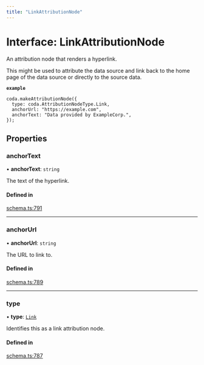 ```yaml
---
title: "LinkAttributionNode"
---
```

# Interface: LinkAttributionNode

An attribution node that renders a hyperlink.

This might be used to attribute the data source and link back to the home page
of the data source or directly to the source data.

**`example`**
```
coda.makeAttributionNode({
  type: coda.AttributionNodeType.Link,
  anchorUrl: "https://example.com",
  anchorText: "Data provided by ExampleCorp.",
});
```

## Properties

### anchorText

• **anchorText**: `string`

The text of the hyperlink.

#### Defined in

[schema.ts:791](https://github.com/coda/packs-sdk/blob/main/schema.ts#L791)

___

### anchorUrl

• **anchorUrl**: `string`

The URL to link to.

#### Defined in

[schema.ts:789](https://github.com/coda/packs-sdk/blob/main/schema.ts#L789)

___

### type

• **type**: [`Link`](../enums/AttributionNodeType.md#link)

Identifies this as a link attribution node.

#### Defined in

[schema.ts:787](https://github.com/coda/packs-sdk/blob/main/schema.ts#L787)
